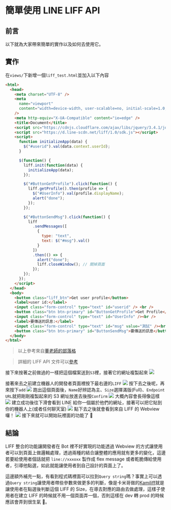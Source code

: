 # 簡單使用 LINE LIFF API

## 前言

以下就為大家帶來簡單的實作以及如何去使用它。

## 實作

在`views/`下新增一個`liff_test.html`並加入以下內容

```html
<html>
  <head>
    <meta charset="UTF-8" />
    <meta
      name="viewport"
      content="width=device-width, user-scalable=no, initial-scale=1.0, maximum-scale=1.0, minimum-scale=1.0"
    />
    <meta http-equiv="X-UA-Compatible" content="ie=edge" />
    <title>Document</title>
    <script src="https://cdnjs.cloudflare.com/ajax/libs/jquery/3.4.1/jquery.js"></script>
    <script src="https://d.line-scdn.net/liff/1.0/sdk.js"></script>
    <script>
      function initializeApp(data) {
        $("#userid").val(data.context.userId);
      }

      $(function() {
        liff.init(function(data) {
          initializeApp(data);
        });

        $("#ButtonGetProfile").click(function() {
          liff.getProfile().then(profile => {
            $("#UserInfo").val(profile.displayName);
            alert("done");
          });
        });

        $("#ButtonSendMsg").click(function() {
          liff
            .sendMessages([
              {
                type: "text",
                text: $("#msg").val()
              }
            ])
            .then(() => {
              alert("done");
              liff.closeWindow(); // 關掉頁面
            });
        });
      });
    </script>
  </head>
  <body>
    <button class="liff_btn">Get user profile</button>
    <label>user id:</label>
    <input class="form-control" type="text" id="userid" /> <br />
    <button class="btn btn-primary" id="ButtonGetProfile">Get Profile</button>
    <input class="form-control" type="text" id="UserInfo" /><br />
    <label>要傳送的訊息:</label>
    <input class="form-control" type="text" id="msg" value="測試" /><br />
    <button class="btn btn-primary" id="ButtonSendMsg">要傳送的訊息</button>
  </body>
</html>
```

> 以上參考來自[董老師的部落格](http://studyhost.blogspot.com/2018/06/linebot23-line-liff-app.html)

> 詳細的 LIFF API 文件可以[參考](https://developers.line.biz/en/reference/liff/)

接下來按著之前做過的一樣把這個檔案送到`S3`裡，接著它的網址複製起來
![](https://i.imgur.com/wgVJ9js.png)

接著來去之前建立機器人的開發者頁面裡按下最右邊的`LIFF`
![](https://i.imgur.com/B593Hdt.png)
按下去之後呢，再來按下`add`
![](https://i.imgur.com/5dNr9G7.png)
跑出這個頁面後，`Name`好辨認為主、`Size`選擇滿版(Full)、`Endpoint URL`就把剛剛複製起來的 S3 網址放進去後按`Confirm`
![](https://i.imgur.com/NQD9Mwv.png)
大概內容會長得像這樣
![](https://i.imgur.com/WoTYxpv.png)
建立成功後往下滑會看到 LINE 給你一個屬於他們的網址，接著可以把它貼到你的機器人上(或者任何聊天室)
![](https://i.imgur.com/wN69WDJ.png)
點下去之後就會看到來自 LIFF 的 Webview 囉！
![](https://i.imgur.com/aYztzUi.jpg)
接下來就可以開始玩裡面的功能了 🤣

## 結論

LIFF 整合的功能讓開發者在 Bot 裡不好實現的功能透過 Webview 的方式讓使用者可以到頁面上做邏輯處理，透過兩種的結合讓整體的應用就有更多的變化，這邊若要給使用者個話就把 `line://xxxoxx` 製作成 flex message 或者乾脆傳給使用者，引導他點選，如此就能讓使用者到自己設計的頁面上了。

這邊額外補充一點，有看到程式碼裡面可以拉到`Query string`嗎？事實上可以透過`Query string`讓使用者帶些參數來做更多的判斷，像是卡米哥做的[Kamiliff](https://github.com/etrex/kamiliff)就是讓使用者在點選後判斷這個 LIFF 的 Size，在導去對應的路由去做處理，這樣子使用者在建立 LIFF 的時候就不用一個頁面弄一個，否則這樣在 dev 轉 prod 的時候應該會弄到很生氣 🤣。
